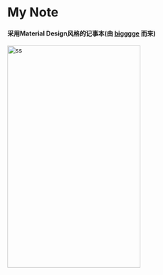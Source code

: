 # My Note
#### 采用Material Design风格的记事本(由 [bigggge](https://github.com/bigggge/Note) 而来)
<img src="/device-Screenshot.png" alt="ss" title="screenshot" width="300" height="500" />

